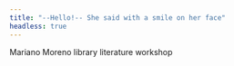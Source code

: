 ```yaml
---
title: "--Hello!-- She said with a smile on her face"
headless: true
---
```


Mariano Moreno library literature workshop
